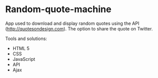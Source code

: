 # Random-quote-machine

App used to download and display random quotes using the API (http://quotesondesign.com). 
The option to share the quote on Twitter. 

Tools and solutions:

* HTML 5
* CSS
* JavaScript
* API
* Ajax
